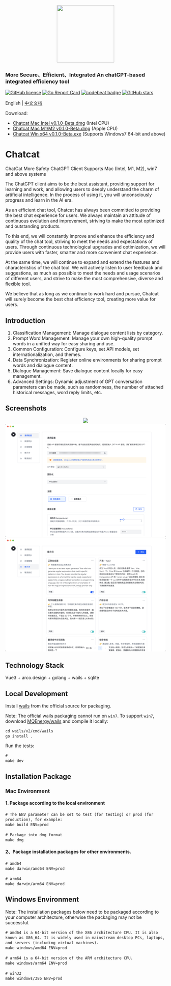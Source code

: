 <p align="center" style="text-align: center">
<img src="assets/chatcat.png" width="180" height="180" />
</p>

### More Secure、Efficient、Integrated An chatGPT-based integrated efficiency tool

[![GitHub license](https://img.shields.io/github/license/MQEnergy/chatcat)](https://github.com/MQEnergy/chatcat/blob/main/LICENSE)
[![Go Report Card](https://goreportcard.com/badge/github.com/MQEnergy/chatcat)](https://goreportcard.com/report/github.com/MQEnergy/chatcat)
[![codebeat badge](https://codebeat.co/badges/1bf7dd49-1283-4ec9-b56e-a755e1e9c8dd)](https://codebeat.co/projects/github-com-mqenergy-chatcat-main)
[![GitHub stars](https://img.shields.io/github/stars/MQEnergy/chatcat)](https://github.com/MQEnergy/chatcat/stargazers)

English | [中文文档](README-zh_CN.md)

Download:

- [Chatcat Mac Intel v0.1.0-Beta.dmg](https://github.com/MQEnergy/chatcat/releases/download/v0.1.0/chatcat-amd64-installer.dmg) (Intel CPU)
- [Chatcat Mac M1/M2 v0.1.0-Beta.dmg](https://github.com/MQEnergy/chatcat/releases/download/v0.1.0/chatcat-arm64-installer.dmg) (Apple CPU)
- [Chatcat Win x64 v0.1.0-Beta.exe](https://github.com/MQEnergy/chatcat/releases/download/v0.1.0/chatcat-amd64-installer.exe) (Supports Windows7 64-bit and above)

# Chatcat
ChatCat More Safety ChatGPT Client Supports Mac (Intel, M1, M2), win7 and above systems

The ChatGPT client aims to be the best assistant, providing support for learning and work, and allowing users to deeply understand the charm of artificial intelligence. In the process of using it, you will unconsciously progress and learn in the AI era.

As an efficient chat tool, Chatcat has always been committed to providing the best chat experience for users. We always maintain an attitude of continuous evolution and improvement, striving to make the most optimized and outstanding products.

To this end, we will constantly improve and enhance the efficiency and quality of the chat tool, striving to meet the needs and expectations of users. Through continuous technological upgrades and optimization, we will provide users with faster, smarter and more convenient chat experience.

At the same time, we will continue to expand and extend the features and characteristics of the chat tool. We will actively listen to user feedback and suggestions, as much as possible to meet the needs and usage scenarios of different users, and strive to make the most comprehensive, diverse and flexible tool.

We believe that as long as we continue to work hard and pursue, Chatcat will surely become the best chat efficiency tool, creating more value for users.

## Introduction
1. Classification Management: Manage dialogue content lists by category.
2. Prompt Word Management: Manage your own high-quality prompt words in a unified way for easy sharing and use.
3. Common Configuration: Configure keys, set API models, set internationalization, and themes.
4. Data Synchronization: Register online environments for sharing prompt words and dialogue content.
5. Dialogue Management: Save dialogue content locally for easy management.
6. Advanced Settings: Dynamic adjustment of GPT conversation parameters can be made, such as randomness, the number of attached historical messages, word reply limits, etc.

## Screenshots
<p align="center" style="text-align: center">
<img src="screenshot/use.gif" />
<img src="screenshot/setting_general.png" />
<img src="screenshot/setting_prompt.png" />
</p>

## Technology Stack
Vue3 + arco.design + golang + wails + sqlite

## Local Development
Install [wails](https://github.com/wailsapp/wails) from the official source for packaging.

Note: The official wails packaging cannot run on `win7`. To support `win7`, download [MQEnergy/wails](https://github.com/MQEnergy/wails) and compile it locally:
```shell
cd wails/v2/cmd/wails
go install .
```
Run the tests:
```shell
# 
make dev
```

## Installation Package
### Mac Environment
#### 1. Package according to the local environment
```shell
# The ENV parameter can be set to test (for testing) or prod (for production), for example:
make build ENV=prod

# Package into dmg format
make dmg
```

#### 2、Package installation packages for other environments.
```shell
# amd64
make darwin/amd64 ENV=prod

# arm64
make darwin/arm64 ENV=prod
```

## Windows Environment

Note: The installation packages below need to be packaged according to your computer architecture, otherwise the packaging may not be successful.

```shell
# amd64 is a 64-bit version of the X86 architecture CPU. It is also known as X86_64. It is widely used in mainstream desktop PCs, laptops, and servers (including virtual machines).
make windows/amd64 ENV=prod

# arm64 is a 64-bit version of the ARM architecture CPU.
make windows/arm64 ENV=prod

# win32
make windows/386 ENV=prod
```
